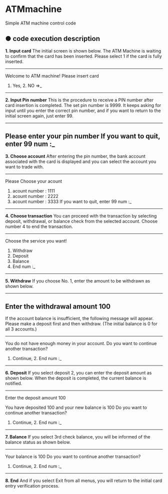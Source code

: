 # ATMmachine
Simple ATM machine control code


## ● code execution description

**1. Input card**
The initial screen is shown below.
The ATM Machine is waiting to confirm that the card has been inserted. Please select 1 if the card is fully inserted.

---
Welcome to ATM machine!
Please insert card
1. Yes, 2. NO =>_
---

**2. Input Pin number**
This is the procedure to receive a PIN number after card insertion is completed.
The set pin number is 9999.
It keeps asking for input until you enter the correct pin number, and if you want to return to the initial screen again, just enter 99.

---
Please enter your pin number
If you want to quit, enter 99
num :_
---

**3. Choose account**
After entering the pin number, the bank account associated with the card is displayed and you can select the account you want to trade with.

---
Please Choose your acount

1. acount number : 1111
2. acount number : 2222
3. acount number : 3333
If you want to quit, enter 99
num :_
---

**4. Choose transaction**
You can proceed with the transaction by selecting deposit, withdrawal, or balance check from the selected account.
Choose number 4 to end the transaction.

---
Choose the service you want!

1. Withdraw
2. Deposit
3. Balance
4. End
num :_
---

**5. Withdraw**
If you choose No. 1, enter the amount to be withdrawn as shown below.

---
Enter the withdrawal amount
100
---

If the account balance is insufficient, the following message will appear. Please make a deposit first and then withdraw. (The initial balance is 0 for all 3 accounts.)

---
You do not have enough money in your account.
Do you want to continue another transaction?
1. Continue, 2. End
num :_
---

**6. Deposit**
If you select deposit 2, you can enter the deposit amount as shown below.
When the deposit is completed, the current balance is notified.

---
Enter the deposit amount 
100

You have deposited 100 and your new balance is 100
Do you want to continue another transaction?
1. Continue, 2. End
num :_
---

**7. Balance**
If you select 3rd check balance, you will be informed of the balance status as shown below.

---
Your balance is 100
Do you want to continue another transaction?
1. Continue, 2. End
num :_
---

**8. End**
And if you select Exit from all menus, you will return to the initial card entry verification process.



